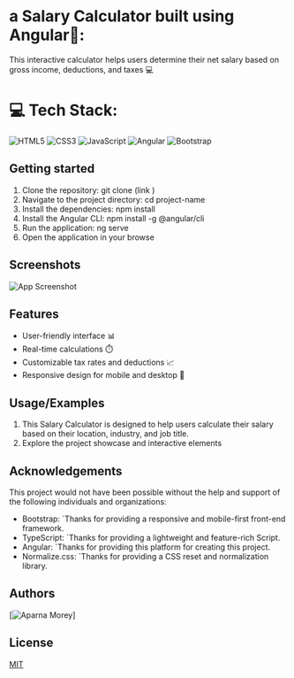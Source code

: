 
# a Salary Calculator built using Angular🚀:

This interactive calculator helps users determine their net salary based on gross income, deductions, and taxes 💻 


# 💻 Tech Stack:
![HTML5](https://img.shields.io/badge/html5-%23E34F26.svg?style=plastic&logo=html5&logoColor=white)
![CSS3](https://img.shields.io/badge/css3-%231572B6.svg?style=plastic&logo=css3&logoColor=white) ![JavaScript](https://img.shields.io/badge/javascript-%23323330.svg?style=plastic&logo=javascript&logoColor=%23F7DF1E)
![Angular](https://img.shields.io/badge/angular-%23DD0031.svg?style=plastic&logo=angular&logoColor=white)
![Bootstrap](https://img.shields.io/badge/bootstrap-%238511FA.svg?style=plastic&logo=bootstrap&logoColor=white)


## Getting started

1. Clone the repository: git clone (link )
2. Navigate to the project directory: cd project-name
3. Install the dependencies: npm install
4. Install the Angular CLI: npm install -g @angular/cli
5. Run the application: ng serve
6. Open the application in your browse
    
## Screenshots

![App Screenshot](https://via.placeholder.com/468x300?text=App+Screenshot+Here)


##  Features

- User-friendly interface 📊
- Real-time calculations ⏱️
- Customizable tax rates and deductions 📈
- Responsive design for mobile and desktop 📱

## Usage/Examples

1. This Salary Calculator is designed to help users calculate their salary based on their location, industry, and job title.
2. Explore the project showcase and interactive elements


## Acknowledgements

This project would not have been possible without the help and support of the following individuals and organizations:

* Bootstrap: `Thanks for providing a responsive and mobile-first front-end framework.
* TypeScript: `Thanks for providing a lightweight and feature-rich Script.
* Angular: `Thanks for providing this platform for creating this project.
* Normalize.css: `Thanks for providing a CSS reset and normalization library.


## Authors
[![Aparna Morey](https://img.shields.io/badge/aparna_morey-000000?style=for-the-badge)]



## License

[MIT](https://choosealicense.com/licenses/mit/)

